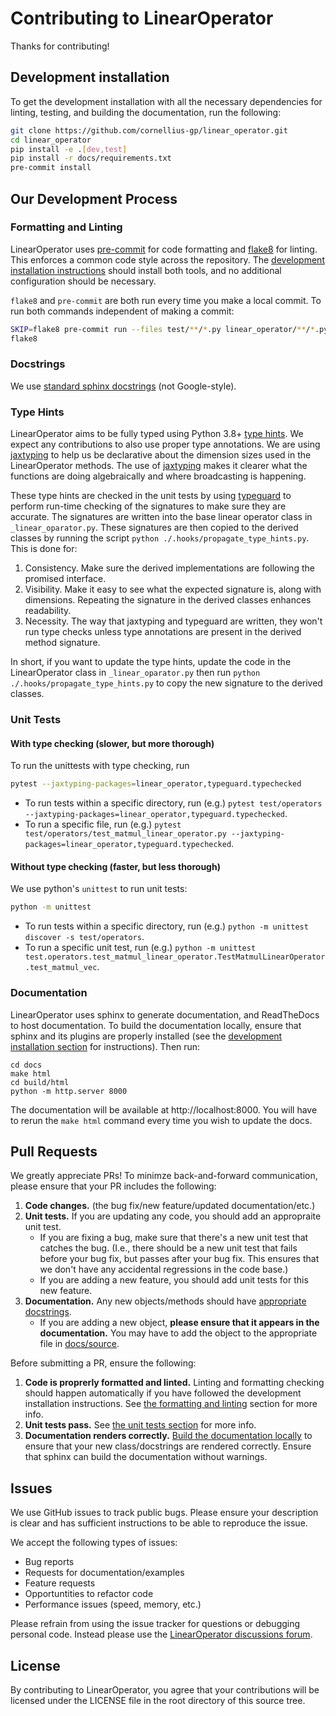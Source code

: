 # Contributing to LinearOperator

Thanks for contributing!

## Development installation

To get the development installation with all the necessary dependencies for
linting, testing, and building the documentation, run the following:
```bash
git clone https://github.com/cornellius-gp/linear_operator.git
cd linear_operator
pip install -e .[dev,test]
pip install -r docs/requirements.txt
pre-commit install
```


## Our Development Process

### Formatting and Linting

LinearOperator uses [pre-commit](https://pre-commit.com) for code formatting
and [flake8](https://flake8.pycqa.org/en/latest/) for linting.
This enforces a common code style across the repository.
The [development installation instructions](#development-installation) should install both tools, and no additional configuration should be necessary.

`flake8` and `pre-commit` are both run every time you make a local commit.
To run both commands independent of making a commit:
```bash
SKIP=flake8 pre-commit run --files test/**/*.py linear_operator/**/*.py
flake8
```

### Docstrings
We use [standard sphinx docstrings](https://sphinx-rtd-tutorial.readthedocs.io/en/latest/docstrings.html) (not Google-style).


### Type Hints

LinearOperator aims to be fully typed using Python 3.8+
[type hints](https://www.python.org/dev/peps/pep-0484/).
We expect any contributions to also use proper type annotations.
We are using [jaxtyping](https://github.com/google/jaxtyping) to help us be declarative about the dimension sizes used
in the LinearOperator methods.
The use of [jaxtyping](https://github.com/google/jaxtyping)  makes it clearer what the functions are doing algebraically
and where broadcasting is happening.

These type hints are checked in the unit tests by using
[typeguard](https://github.com/agronholm/typeguard) to perform run-time
checking of the signatures to make sure they are accurate.
The signatures are written into the base linear operator class in `_linear_oparator.py`.
These signatures are then copied to the derived classes by running the script
`python ./.hooks/propagate_type_hints.py`.
This is done for:
1. Consistency. Make sure the derived implementations are following the promised interface.
2. Visibility. Make it easy to see what the expected signature is, along with dimensions. Repeating the signature in the derived classes enhances readability.
3. Necessity. The way that jaxtyping and typeguard are written, they won't run type checks unless type annotations are present in the derived method signature.

In short, if you want to update the type hints, update the code in the LinearOperator class in
`_linear_oparator.py` then run `python ./.hooks/propagate_type_hints.py` to copy the new signature to the derived
classes.

### Unit Tests

#### With type checking (slower, but more thorough)
To run the unittests with type checking, run
```bash
pytest --jaxtyping-packages=linear_operator,typeguard.typechecked
```

- To run tests within a specific directory, run (e.g.) `pytest test/operators --jaxtyping-packages=linear_operator,typeguard.typechecked`.
- To run a specific file, run (e.g.) `pytest test/operators/test_matmul_linear_operator.py --jaxtyping-packages=linear_operator,typeguard.typechecked`.

#### Without type checking (faster, but less thorough)
We use python's `unittest` to run unit tests:
```bash
python -m unittest
```

- To run tests within a specific directory, run (e.g.) `python -m unittest discover -s test/operators`.
- To run a specific unit test, run (e.g.) `python -m unittest test.operators.test_matmul_linear_operator.TestMatmulLinearOperator.test_matmul_vec`.



### Documentation

LinearOperator uses sphinx to generate documentation, and ReadTheDocs to host documentation.
To build the documentation locally, ensure that sphinx and its plugins are properly installed (see the [development installation section](#development-installation) for instructions).
Then run:

```baseh
cd docs
make html
cd build/html
python -m http.server 8000
```

The documentation will be available at http://localhost:8000.
You will have to rerun the `make html` command every time you wish to update the docs.

## Pull Requests
We greatly appreciate PRs! To minimze back-and-forward communication, please ensure that your PR includes the following:

1. **Code changes.** (the bug fix/new feature/updated documentation/etc.)
1. **Unit tests.** If you are updating any code, you should add an appropraite unit test.
   - If you are fixing a bug, make sure that there's a new unit test that catches the bug.
     (I.e., there should be a new unit test that fails before your bug fix, but passes after your bug fix.
     This ensures that we don't have any accidental regressions in the code base.)
   - If you are adding a new feature, you should add unit tests for this new feature.
1. **Documentation.** Any new objects/methods should have [appropriate docstrings](#docstrings).
   - If you are adding a new object, **please ensure that it appears in the documentation.**
     You may have to add the object to the appropriate file in [docs/source](https://github.com/cornellius-gp/linear_operator/tree/main/docs/source).

Before submitting a PR, ensure the following:
1. **Code is proprerly formatted and linted.** Linting and formatting checking should happen automatically if you have followed the development installation instructions.
   See [the formatting and linting](#formatting-and-linting) section for more info.
1. **Unit tests pass.** See [the unit tests section](#unit-tests) for more info.
1. **Documentation renders correctly.** [Build the documentation locally](#documentation) to ensure that your new class/docstrings are rendered correctly. Ensure that sphinx can build the documentation without warnings.


## Issues

We use GitHub issues to track public bugs. Please ensure your description is
clear and has sufficient instructions to be able to reproduce the issue.

We accept the following types of issues:
- Bug reports
- Requests for documentation/examples
- Feature requests
- Opportuntities to refactor code
- Performance issues (speed, memory, etc.)

Please refrain from using the issue tracker for questions or debugging personal code.
Instead please use the [LinearOperator discussions forum](https://github.com/cornellius-gp/linear_operator/discussions).

## License

By contributing to LinearOperator, you agree that your contributions will be licensed
under the LICENSE file in the root directory of this source tree.
